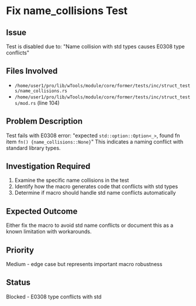 # Fix name_collisions Test

## Issue
Test is disabled due to: "Name collision with std types causes E0308 type conflicts"

## Files Involved
- `/home/user1/pro/lib/wTools/module/core/former/tests/inc/struct_tests/name_collisions.rs`
- `/home/user1/pro/lib/wTools/module/core/former/tests/inc/struct_tests/mod.rs` (line 104)

## Problem Description
Test fails with E0308 error: "expected `std::option::Option<_>`, found fn item `fn() {name_collisions::None}`"
This indicates a naming conflict with standard library types.

## Investigation Required
1. Examine the specific name collisions in the test
2. Identify how the macro generates code that conflicts with std types
3. Determine if macro should handle std name conflicts automatically

## Expected Outcome
Either fix the macro to avoid std name conflicts or document this as a known limitation with workarounds.

## Priority
Medium - edge case but represents important macro robustness

## Status
Blocked - E0308 type conflicts with std